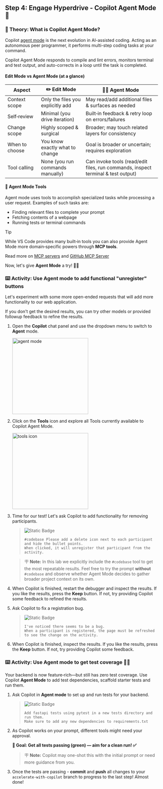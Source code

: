 ## Step 4: Engage Hyperdrive - Copilot Agent Mode 🚀

### 📖 Theory: What is Copilot Agent Mode?

Copilot [agent mode](https://code.visualstudio.com/docs/copilot/chat/chat-agent-mode) is the next evolution in AI-assisted coding. Acting as an autonomous peer programmer, it performs multi-step coding tasks at your command.

Copilot Agent Mode responds to compile and lint errors, monitors terminal and test output, and auto-corrects in a loop until the task is completed.

#### Edit Mode vs Agent Mode (at a glance)

| Aspect         | ✏️ Edit Mode                      | 👩‍🚀 Agent Mode                                                                    |
| -------------- | --------------------------------- | -------------------------------------------------------------------------------- |
| Context scope  | Only the files you explicitly add | May read/add additional files & surfaces as needed                               |
| Self‑review    | Minimal (you drive iteration)     | Built‑in feedback & retry loop on errors/failures                                |
| Change scope   | Highly scoped & surgical          | Broader; may touch related layers for consistency                                |
| When to choose | You know exactly what to change   | Goal is broader or uncertain; requires exploration                               |
| Tool calling   | None (you run commands manually)  | Can invoke tools (read/edit files, run commands, inspect terminal & test output) |

#### 🧰 Agent Mode Tools

Agent mode uses tools to accomplish specialized tasks while processing a user request. Examples of such tasks are:

- Finding relevant files to complete your prompt
- Fetching contents of a webpage
- Running tests or terminal commands

> [!TIP]
> While VS Code provides many built‑in tools you can also provide Agent Mode more domain‑specific powers through **MCP tools**.
>
> Read more on [MCP servers](https://code.visualstudio.com/docs/copilot/customization/mcp-servers) and [GitHub MCP Server](https://github.com/github/github-mcp-server)

Now, let's give **Agent Mode** a try! 👩‍🚀

### :keyboard: Activity: Use Agent mode to add functional "unregister" buttons

Let's experiment with some more open-ended requests that will add more functionality to our web application.

If you don't get the desired results, you can try other models or provided followup feedback to refine the results.

1. Open the **Copilot** chat panel and use the dropdown menu to switch to **Agent** mode.


   <img width="250" alt="agent mode" src="https://github.com/user-attachments/assets/9bb85530-77a1-4d47-86b2-99769ce197db" />

1. Click on the **Tools** icon and explore all Tools currently available to Copilot Agent Mode.
   
   <img width="250"  alt="tools icon" src="https://github.com/user-attachments/assets/8f73400a-2647-4b28-b52b-721b8cf348d8" />


1. Time for our test! Let's ask Copilot to add functionality for removing participants.

   > ![Static Badge](https://img.shields.io/badge/-Prompt-text?style=social&logo=github%20copilot)
   >
   > ```prompt
   > #codebase Please add a delete icon next to each participant and hide the bullet points.
   > When clicked, it will unregister that participant from the activity.
   > ```

   > 🪧 **Note:** In this lab we explicitly include the `#codebase` tool to get the most repeatable results.
   > Feel free to try the prompt **without** `#codebase` and observe whether Agent Mode decides to gather broader project context on its own.

1. When Copilot is finished, restart the debugger and inspect the results. If you like the results, press the **Keep** button. If not, try providing Copilot some feedback to refined the results.

1. Ask Copilot to fix a registration bug.

   > ![Static Badge](https://img.shields.io/badge/-Prompt-text?style=social&logo=github%20copilot)
   >
   > ```prompt
   > I've noticed there seems to be a bug.
   > When a participant is registered, the page must be refreshed to see the change on the activity.
   > ```

1. When Copilot is finished, inspect the results. If you like the results, press the **Keep** button. If not, try providing Copilot some feedback.

### :keyboard: Activity: Use Agent mode to get test coverage 🧑‍🚀

Your backend is now feature‑rich—but still has zero test coverage. Use Copilot **Agent Mode** to add test dependencies, scaffold starter tests and run them.

1. Ask Copilot in **Agent mode** to set up and run tests for your backend.

   > ![Static Badge](https://img.shields.io/badge/-Prompt-placeholder?style=social&logo=github%20copilot)
   >
   > ```prompt
   > Add fastapi tests using pytest in a new tests directory and run them.
   > Make sure to add any new dependencies to requirements.txt
   > ```

1. As Copilot works on your prompt, different tools might need your approval.

   **🎯 Goal: Get all tests passing (green) — aim for a clean run! ✅**

   > 🪧 **Note:** Copilot may one-shot this with the initial prompt or need more guidance from you.

1. Once the tests are passing - **commit** and **push** all changes to your `accelerate-with-copilot` branch to progress to the last step! Almost done!
